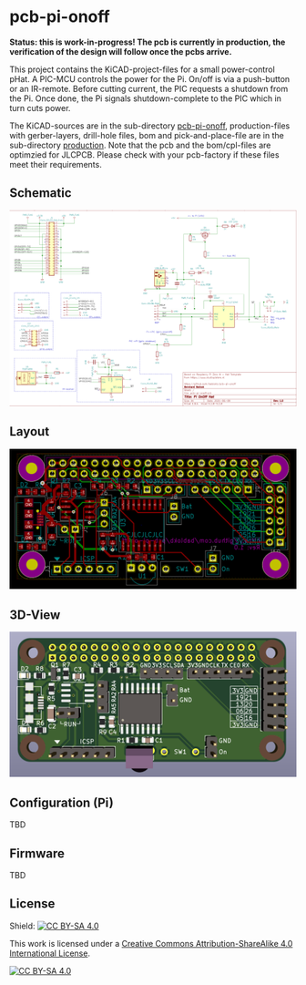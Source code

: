 pcb-pi-onoff
============

**Status: this is work-in-progress! The pcb is currently in production, the
verification of the design will follow once the pcbs arrive.**

This project contains the KiCAD-project-files for a small
power-control pHat. A PIC-MCU controls the power for the Pi. On/off is
via a push-button or an IR-remote. Before cutting current, the PIC
requests a shutdown from the Pi. Once done, the Pi signals
shutdown-complete to the PIC which in turn cuts power.

The KiCAD-sources are in the sub-directory [pcb-pi-onoff](pcb-pi-onoff), production-files with
gerber-layers, drill-hole files, bom and pick-and-place-file are in
the sub-directory [production](production). Note that the pcb and the
bom/cpl-files are optimzied for JLCPCB. Please check with your
pcb-factory if these files meet their requirements.


Schematic
---------

![](pcb-pi-onoff-schematic.png)


Layout
------

![](pcb-pi-onoff-layout.png)


3D-View
-------

![](pcb-pi-onoff-3D.png)


Configuration (Pi)
------------------

TBD


Firmware
--------

TBD


License
-------

Shield: [![CC BY-SA 4.0][cc-by-sa-shield]][cc-by-sa]

This work is licensed under a
[Creative Commons Attribution-ShareAlike 4.0 International
License][cc-by-sa].

[![CC BY-SA 4.0][cc-by-sa-image]][cc-by-sa]

[cc-by-sa]: http://creativecommons.org/licenses/by-sa/4.0/
[cc-by-sa-image]: https://licensebuttons.net/l/by-sa/4.0/88x31.png
[cc-by-sa-shield]:
https://img.shields.io/badge/License-CC%20BY--SA%204.0-lightgrey.svg
